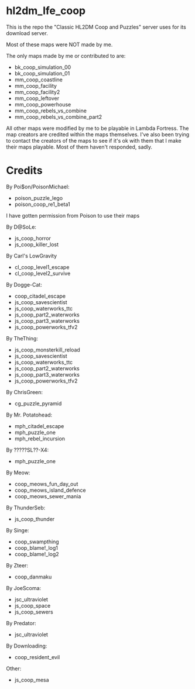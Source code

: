 # hl2dm_lfe_coop

This is the repo the "Classic HL2DM Coop and Puzzles" server uses for its download server.

Most of these maps were NOT made by me.

The only maps made by me or contributed to are:
* bk_coop_simulation_00
* bk_coop_simulation_01
* mm_coop_coastline
* mm_coop_facility
* mm_coop_facility2
* mm_coop_leftover
* mm_coop_powerhouse
* mm_coop_rebels_vs_combine
* mm_coop_rebels_vs_combine_part2

All other maps were modified by me to be playable in Lambda Fortress. The map creators are credited within the maps themselves.
I've also been trying to contact the creators of the maps to see if it's ok with them that I make their maps playable. Most of them haven't responded, sadly.
# Credits

By Poi$on/PoisonMichael:
* poison_puzzle_lego
* poison_coop_re1_beta1

I have gotten permission from Poison to use their maps

By D@SoLe:
* js_coop_horror
* js_coop_killer_lost

By Carl's LowGravity
* cl_coop_level1_escape
* cl_coop_level2_survive

By Dogge-Cat:
* coop_citadel_escape
* js_coop_savescientist
* js_coop_waterworks_ttc
* js_coop_part2_waterworks
* js_coop_part3_waterworks
* js_coop_powerworks_tfv2

By TheThing:
* js_coop_monsterkill_reload
* js_coop_savescientist
* js_coop_waterworks_ttc
* js_coop_part2_waterworks
* js_coop_part3_waterworks
* js_coop_powerworks_tfv2

By ChrisGreen:
* cg_puzzle_pyramid

By Mr. Potatohead:
* mph_citadel_escape
* mph_puzzle_one
* mph_rebel_incursion

By ?????SL??-X4:
* mph_puzzle_one

By Meow:
* coop_meows_fun_day_out
* coop_meows_island_defence
* coop_meows_sewer_mania

By ThunderSeb:
* js_coop_thunder

By Singe:
* coop_swampthing
* coop_blame!_log1
* coop_blame!_log2

By Zteer:
* coop_danmaku

By JoeScoma:
* jsc_ultraviolet
* js_coop_space
* js_coop_sewers

By Predator:
* jsc_ultraviolet

By Downloading:
* coop_resident_evil

Other:
* js_coop_mesa
